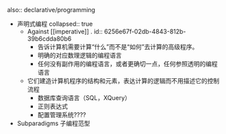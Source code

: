 also:: declarative/programming
- 声明式编程
  collapsed:: true
  - Against [[imperative]] .
    id:: 6256e67f-02db-4843-812b-39b6cdda80b6
    - 告诉计算机需要计算“什么”而不是“如何”去计算的高级程序。
    - 明确的对应数理逻辑的编程语言
    - 任何没有副作用的编程语言，或者更确切一点，任何参照透明的编程语言
  - 它们建造计算机程序的结构和元素，表达计算的逻辑而不用描述它的控制流程
    - 数据库查询语言（SQL，XQuery）
    - 正则表达式
    - 配置管理系统????
- Subparadigms 子编程范型